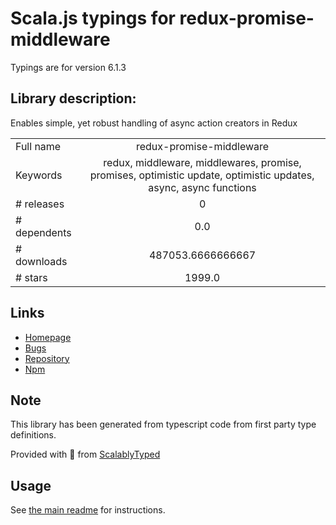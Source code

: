 
# Scala.js typings for redux-promise-middleware

Typings are for version 6.1.3

## Library description:
Enables simple, yet robust handling of async action creators in Redux

|                    |                 |
| ------------------ | :-------------: |
| Full name          | redux-promise-middleware |
| Keywords           | redux, middleware, middlewares, promise, promises, optimistic update, optimistic updates, async, async functions |
| # releases         | 0 |
| # dependents       | 0.0 |
| # downloads        | 487053.6666666667 |
| # stars            | 1999.0 |

## Links
- [Homepage](https://github.com/pburtchaell/redux-promise-middleware)
- [Bugs](https://github.com/pburtchaell/redux-promise-middleware/issues)
- [Repository](https://github.com/pburtchaell/redux-promise-middleware)
- [Npm](https://www.npmjs.com/package/redux-promise-middleware)
    


## Note
This library has been generated from typescript code from first party type definitions.

Provided with :purple_heart: from [ScalablyTyped](https://github.com/oyvindberg/ScalablyTyped)

## Usage
See [the main readme](../../readme.md) for instructions.


